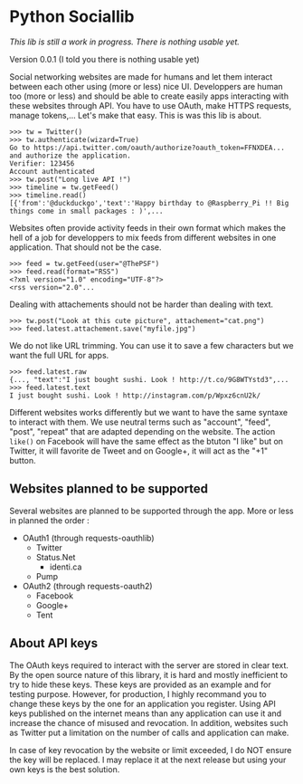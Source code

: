 Python Sociallib
================

_This lib is still a work in progress. There is nothing usable yet._

Version 0.0.1 (I told you there is nothing usable yet)

Social networking websites are made for humans and let them interact between each other using (more or less) nice UI. Developpers are human too (more or less) and should be able to create easily apps interacting with these websites through API. You have to use OAuth, make HTTPS requests, manage tokens,... Let's make that easy. This is was this lib is about.

    >>> tw = Twitter()
    >>> tw.authenticate(wizard=True)
    Go to https://api.twitter.com/oauth/authorize?oauth_token=FFNXDEA... and authorize the application.
    Verifier: 123456
    Account authenticated
    >>> tw.post("Long live API !")
    >>> timeline = tw.getFeed()
    >>> timeline.read()
    [{'from':'@duckduckgo','text':'Happy birthday to @Raspberry_Pi !! Big things come in small packages : )',...

Websites often provide activity feeds in their own format which makes the hell of a job for developpers to mix feeds from different websites in one application. That should not be the case.

    >>> feed = tw.getFeed(user="@ThePSF")
    >>> feed.read(format="RSS")
    <?xml version="1.0" encoding="UTF-8"?>
    <rss version="2.0"...

Dealing with attachements should not be harder than dealing with text.

    >>> tw.post("Look at this cute picture", attachement="cat.png")
    >>> feed.latest.attachement.save("myfile.jpg")

We do not like URL trimming. You can use it to save a few characters but we want the full URL for apps.

    >>> feed.latest.raw
    {..., "text":"I just bought sushi. Look ! http://t.co/9G8WTYstd3",...
    >>> feed.latest.text
    I just bought sushi. Look ! http://instagram.com/p/Wpxz6cnU2k/

Different websites works differently but we want to have the same syntaxe to interact with them. We use neutral terms such as "account", "feed", "post", "repeat" that are adapted depending on the website. The action `like()` on Facebook will have the same effect as the btuton "I like" but on Twitter, it will favorite de Tweet and on Google+, it will act as the "+1" button.

## Websites planned to be supported

Several websites are planned to be supported through the app. More or less in planned the order :

* OAuth1 (through requests-oauthlib)
  * Twitter
  * Status.Net
    * identi.ca
  * Pump
* OAuth2 (through requests-oauth2)
  * Facebook
  * Google+
  * Tent

## About API keys

The OAuth keys required to interact with the server are stored in clear text. By the open source nature of this library, it is hard and mostly inefficient to try to hide these keys. These keys are provided as an example and for testing purpose. However, for production, I highly recommand you to change these keys by the one for an application you register. Using API keys published on the internet means than any application can use it and increase the chance of misused and revocation. In addition, websites such as Twitter put a limitation on the number of calls and application can make.

In case of key revocation by the website or limit exceeded, I do NOT ensure the key will be replaced. I may replace it at the next release but using your own keys is the best solution.